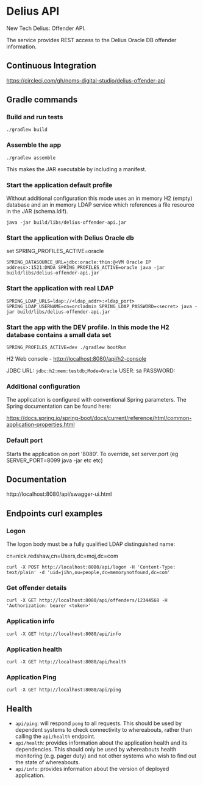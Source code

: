 # Delius API
New Tech Delius: Offender API.

The service provides REST access to the  Delius Oracle DB offender information.

## Continuous Integration
https://circleci.com/gh/noms-digital-studio/delius-offender-api

## Gradle commands

### Build and run tests
```
./gradlew build
```

### Assemble the app
```
./gradlew assemble
```

This makes the JAR executable by including a manifest. 

### Start the application default profile
Without additional configuration this mode uses an in memory H2 (empty) database and an in memory LDAP service which 
references a file resource in the JAR (schema.ldif).

```
java -jar build/libs/delius-offender-api.jar
```

### Start the application with Delius Oracle db

set SPRING_PROFILES_ACTIVE=oracle
```
SPRING_DATASOURCE_URL=jdbc:oracle:thin:@<VM Oracle IP address>:1521:DNDA SPRING_PROFILES_ACTIVE=oracle java -jar build/libs/delius-offender-api.jar
```

### Start the application with real LDAP
```
SPRING_LDAP_URLS=ldap://<ldap_addr>:<ldap_port> SPRING_LDAP_USERNAME=cn=orcladmin SPRING_LDAP_PASSWORD=<secret> java -jar build/libs/delius-offender-api.jar
```

### Start the app with the DEV profile. In this mode the H2 database contains a small data set
```
SPRING_PROFILES_ACTIVE=dev ./gradlew bootRun
```

H2 Web console - <http://localhost:8080/api/h2-console>

JDBC URL: ```jdbc:h2:mem:testdb;Mode=Oracle``` 
USER: sa
PASSWORD: <blank>


### Additional configuration
The application is configured with conventional Spring parameters.
The Spring documentation can be found here:

https://docs.spring.io/spring-boot/docs/current/reference/html/common-application-properties.html

### Default port
Starts the application on port '8080'.
To override, set server.port (eg SERVER_PORT=8099 java -jar etc etc)

## Documentation
http://localhost:8080/api/swagger-ui.html

## Endpoints curl examples

### Logon
The logon body must be a fully qualified LDAP distinguished name:

cn=nick.redshaw,cn=Users,dc=moj,dc=com

```
curl -X POST http://localhost:8080/api/logon -H 'Content-Type: text/plain' -d 'uid=jihn,ou=people,dc=memorynotfound,dc=com'
```

### Get offender details
```
curl -X GET http://localhost:8080/api/offenders/12344568 -H 'Authorization: bearer <token>'
```

### Application info
```
curl -X GET http://localhost:8080/api/info
```

### Application health
```
curl -X GET http://localhost:8080/api/health
```

### Application Ping
```
curl -X GET http://localhost:8080/api/ping
```
## Health

- `api/ping`: will respond `pong` to all requests.  This should be used by dependent systems to check connectivity to whereabouts,
rather than calling the `api/health` endpoint.
- `api/health`: provides information about the application health and its dependencies.  This should only be used
by whereabouts health monitoring (e.g. pager duty) and not other systems who wish to find out the state of whereabouts.
- `api/info`: provides information about the version of deployed application.